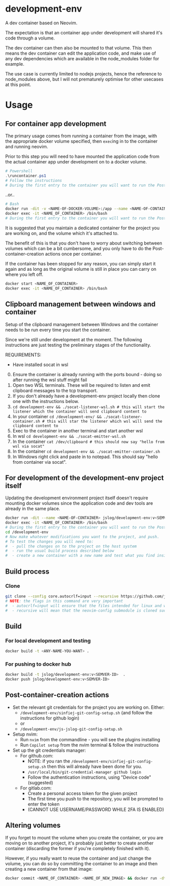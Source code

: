 # development-env

A dev container based on Neovim.

The expectation is that an container app under development will shared it's code through a volume.

The dev container can then also be mounted to that volume. This then means the dev container can edit the application code, and make use of any dev dependencies which are available in the node_modules folder for example.

The use case is currently limited to nodejs projects, hence the reference to node_modules above, but I will not prematurely optimise for other usecases at this point.

# Usage

## For container app development

The primary usage comes from running a container from the image, with the appropriate docker volume specified, then `exec`ing in to the container and running neovim.

Prior to this step you will need to have mounted the application code from the actual container app under development on to a docker volume.

```powershell
# Powershell
.\runcontainer.ps1
# Follow the instructions
# During the first entry to the container you will want to run the Post-container-creation actions described below
```

..or..

```bash
# Bash
docker run -dit -v <NAME-OF-DOCKER-VOLUME>:/app --name <NAME-OF-CONTAINER> jslog/development-env:v<SEMVER-ID>
docker exec -it <NAME_OF_CONTAINER> /bin/bash
# During the first entry to the container you will want to run the Post-container-creation actions described below
```
It is suggested that you maintain a dedicated container for the project you are working on, and the volume which it's attached to.

The benefit of this is that you don't have to worry about switching between volumes which can be a bit cumbersome, and you only have to do the Post-container-creation actions once per container.

If the container has been stopped for any reason, you can simply start it again and as long as the original volume is still in place you can carry on where you left off.

```bash
docker start <NAME_OF_CONTAINER>
docker exec -it <NAME_OF_CONTAINER> /bin/bash
```

## Clipboard management between windows and container

Setup of the clipboard management between Windows and the container needs to be run every time you start the container.

Since we're still under development at the moment. The following instructions are just testing the preliminary stages of the functionality.

REQUIREMENTS:
- Have installed socat in wsl

0. Ensure the container is already running with the ports bound - doing so after running the wsl stuff might fail
1. Open two WSL terminals. These will be required to listen and emit clipboard messages to the tcp transport.
2. If you don't already have a development-env project locally then clone one with the instructions below.
3. `cd development-env && ./socat-listener-wsl.sh # this will start the listener which the container will send clipboard content to`
4. In your container `cd /development-env/ && ./socat-listener-container.sh # this will star the listener which wsl will send the clipboard content to`
5. Exec to the container in another terminal and start another wsl
6. In wsl `cd development-env && ./socat-emitter-wsl.sh`
7. In the container `cat /dev/clipboard # this should now say "hello from wsl via socat"`
7. In the container `cd development-env && ./socat-emitter-container.sh`
8. In Windows right click and paste in to notepad. This should say "hello from container via socat".

## For development of the development-env project itself

Updating the development environment project itself doesn't require mounting docker volumes since the application code and dev tools are already in the same place.

```bash
docker run -dit --name <NAME-OF-CONTAINER> jslog/development-env:v<SEMVER-ID>
docker exec -it <NAME_OF_CONTAINER> /bin/bash
# During the first entry to the container you will want to run the Post-container-creation actions described below
cd /development-env
# Now make whatever modifications you want to the project, and push.
# To test the changes you will need to:
#  - pull the changes on to the project on the host system
#  - run the usual build process described below
#  - create a new container with a new name and test what you find inside
```

## Build process

### Clone

```bash
git clone --config core.autocrlf=input --recursive https://github.com/js-jslog/development-env.git
# NOTE: the flags in this command are very important
#  - autocrlf=input will ensure that the files intended for linux and windows contexts will have their intended line endings before being run / copied in to the container. We don't want linux files being cloned on to a Windows machine, having their line endings updated and then being copied as is in to the linux Docker image.
#  - recursive will mean that the neovim-config submodule is cloned successfully
```

## Build

### For local development and testing

```bash
docker build -t <ANY-NAME-YOU-WANT> .
```

### For pushing to docker hub

```bash
docker build -t jslog/development-env:v<SEMVER-ID>  .
docker push jslog/development-env:v<SEMVER-ID>
```

## Post-container-creation actions

- Set the relevant git credentials for the project you are working on. Either:
  - `/development-env/sinfiej-git-config-setup.sh` (and follow the instructions for github login)
  - or
  - `/development-env/js-jslog-git-config-setup.sh`
- Setup nvim:
  - Run `nvim` from the commandline - you will see the plugins installing
  - Run `Copilot setup` from the nvim terminal & follow the instructions
- Set up the git credentials manager:
  - For github.com:
    - NOTE: if you ran the `/development-env/sinfiej-git-config-setup.sh` then this will already have been done for you.
    - `/usr/local/bin/git-credential-manager github login`
    - Follow the authentication instructions, using "Device code" (suggested)
  - For gitlab.com:
    - Create a personal access token for the given project
    - The first time you push to the repository, you will be prompted to enter the token
    - (CANNOT USE USERNAME/PASSWORD WHILE 2FA IS ENABLED)

## Altering volumes

If you forget to mount the volume when you create the container, or you are moving on to another project, it's probably just better to create another container (discarding the former if you're completely finished with it).

However, if you really want to reuse the container and just change the volume, you can do so by committing the container to an image and then creating a new container from that image:

```bash
docker commit <NAME_OF_CONTAINER> <NAME_OF_NEW_IMAGE> && docker run -dti -v <NAME_OF_DOCKER_VOLUME>:<WORKDIR_OF_THE_CONTAINER> --name <NAME_OF_NEW_CONTAINER> <NAME_OF_NEW_IMAGE>"
```
